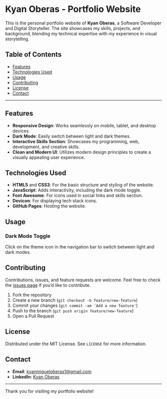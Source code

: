 # Kyan Oberas - Portfolio Website

This is the personal portfolio website of **Kyan Oberas**, a Software Developer and Digital Storyteller. The site showcases my skills, projects, and background, blending my technical expertise with my experience in visual storytelling.

## Table of Contents
- [Features](#features)
- [Technologies Used](#technologies-used)
- [Usage](#usage)
- [Contributing](#contributing)
- [License](#license)
- [Contact](#contact)

---
## Features

- **Responsive Design**: Works seamlessly on mobile, tablet, and desktop devices.
- **Dark Mode**: Easily switch between light and dark themes.
- **Interactive Skills Section**: Showcases my programming, web, development, and creative skills.
- **Clean and Modern UI**: Utilizes modern design principles to create a visually appealing user experience.

## Technologies Used

- **HTML5** and **CSS3**: For the basic structure and styling of the website.
- **JavaScript**: Adds interactivity, including the dark mode toggle.
- **Font Awesome**: For icons used in social links and skills section.
- **Devicon**: For displaying tech stack icons.
- **GitHub Pages**: Hosting the website.

## Usage

### Dark Mode Toggle
Click on the theme icon in the navigation bar to switch between light and dark modes.

## Contributing

Contributions, issues, and feature requests are welcome. Feel free to check the [issues page](https://github.com/your-username/kyan-oberas-portfolio/issues) if you’d like to contribute.

1. Fork the repository
2. Create a new branch (`git checkout -b feature/new-feature`)
3. Commit your changes (`git commit -am 'Add a new feature'`)
4. Push to the branch (`git push origin feature/new-feature`)
5. Open a Pull Request

## License

Distributed under the MIT License. See `LICENSE` for more information.

## Contact

- **Email**: [kyanmigueloberas1@gmail.com](mailto:kyanmigueloberas1@gmail.com)
- **LinkedIn**: [Kyan Oberas](https://www.linkedin.com/in/kyan-oberas/)

---

Thank you for visiting my portfolio website!
